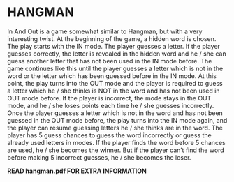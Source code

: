 # HANGMAN
In And Out is a game somewhat similar to Hangman, but with a very interesting twist. At the beginning of the game, a hidden word is chosen. The play starts with the IN mode. The player guesses a letter. If the player guesses correctly, the letter is revealed in the hidden word and he / she can guess another letter that has not been used in the IN mode before. The game continues like this until the player guesses a letter which is not in the word or the letter which has been guessed before in the IN mode. At this point, the play turns into the OUT mode and the player is required to guess a letter which he / she thinks is NOT in the word and has not been used in OUT mode before. If the player is incorrect, the mode stays in the OUT mode, and he / she loses points each time he / she guesses incorrectly. Once the player guesses a letter which is not in the word and has not been guessed in the OUT mode before, the play turns into the IN mode again, and the player can resume guessing letters he / she thinks are in the word. The player has 5 guess chances to guess the word incorrectly or guess the already used letters in modes. If the player finds the word before 5 chances are used, he / she becomes the winner. But if the player can’t find the word before making 5 incorrect guesses, he / she becomes the loser.

**READ hangman.pdf FOR EXTRA INFORMATION**
